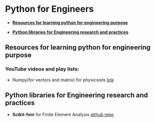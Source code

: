 # Python for Engineers

- [**Resources for learning python for engineering purpose**](#resources-for-learning-python-for-engineering-purpose) 

- [**Python libraries for Engineering research and practices**](#python-libraries-for-engineering-research-and-pratices)



## Resources for learning python for engineering purpose

### YouTube videos and play lists:

- Numpy(for vectors and matrix) for physicsists [link](https://youtube.com/hahaakaa)



## Python libraries for Engineering research and practices

- **Scikit-fem** for Finite Element Analysis [github repo](https://github.com/kinnala/scikit-fem)
